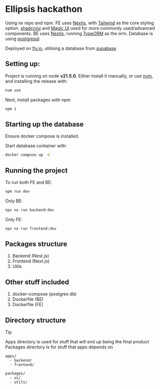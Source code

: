 # Ellipsis hackathon

Using nx repo and npm.
FE uses [Nextjs](https://nextjs.org/), with [Tailwind](https://tailwindcss.com/) as the core styling option. [shadcn/ui](https://ui.shadcn.com/) and [Magic UI](https://magicui.design/) used for more commonly used/advanced components.
BE uses [Nestjs](https://docs.nestjs.com/), running [TypeORM](https://typeorm.io/) as the orm.
Database is using [postgresql](https://www.postgresql.org/)

Deployed on [fly.io](https://fly.io/), utilising a database from [supabase](https://supabase.com/)

## Setting up:

Project is running on node **v21.5.0**. Either install it manually, or use [nvm](https://github.com/nvm-sh/nvm), and installing the release with:

```bash
nvm use
```

Next, install packages with npm

```bash
npm i
```

## Starting up the database

Ensure docker compose is installed.

Start database container with:

```bash
docker compose up -d
```

## Running the project

To run both FE and BE:

```bash
npm run dev
```

Only BE:

```bash
npx nx run backend:dev
```

Only FE:

```bash
npx nx run frontend:dev
```

## Packages structure

1. Backend (Nest.js)
2. Frontend (Next.js)
3. Utils

## Other stuff included

1. docker-compose (postgres db)
2. Dockerfile (BE)
3. Dockerfile (FE)

## Directory structure

> [!TIP]
> Apps directory is used for stuff that will end up being the final product
> Packages directory is for stuff that apps depends on

```
apps/
  - backend/
  - frontend/

packages/
  - ui/
  - utils/
```
